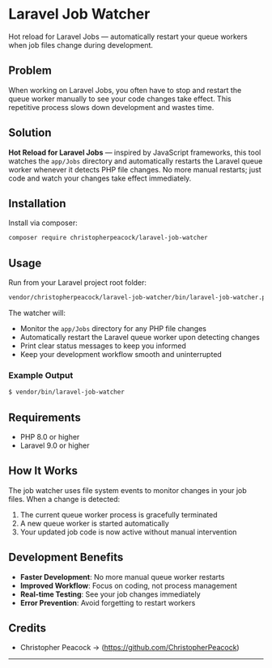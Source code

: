 # Laravel Job Watcher

Hot reload for Laravel Jobs — automatically restart your queue workers when job files change during development.

## Problem

When working on Laravel Jobs, you often have to stop and restart the queue worker manually to see your code changes take effect. This repetitive process slows down development and wastes time.

## Solution

**Hot Reload for Laravel Jobs** — inspired by JavaScript frameworks, this tool watches the `app/Jobs` directory and automatically restarts the Laravel queue worker whenever it detects PHP file changes. No more manual restarts; just code and watch your changes take effect immediately.

## Installation

Install via composer:

```bash
composer require christopherpeacock/laravel-job-watcher
```

## Usage

Run from your Laravel project root folder:

```bash
vendor/christopherpeacock/laravel-job-watcher/bin/laravel-job-watcher.php
```

The watcher will:

- Monitor the `app/Jobs` directory for any PHP file changes
- Automatically restart the Laravel queue worker upon detecting changes
- Print clear status messages to keep you informed
- Keep your development workflow smooth and uninterrupted

### Example Output

```bash
$ vendor/bin/laravel-job-watcher


```

## Requirements

- PHP 8.0 or higher
- Laravel 9.0 or higher

## How It Works

The job watcher uses file system events to monitor changes in your job files. When a change is detected:

1. The current queue worker process is gracefully terminated
2. A new queue worker is started automatically
3. Your updated job code is now active without manual intervention

## Development Benefits

- **Faster Development**: No more manual queue worker restarts
- **Improved Workflow**: Focus on coding, not process management  
- **Real-time Testing**: See your job changes immediately
- **Error Prevention**: Avoid forgetting to restart workers

## Credits

- Christopher Peacock -> (https://github.com/ChristopherPeacock)

---
